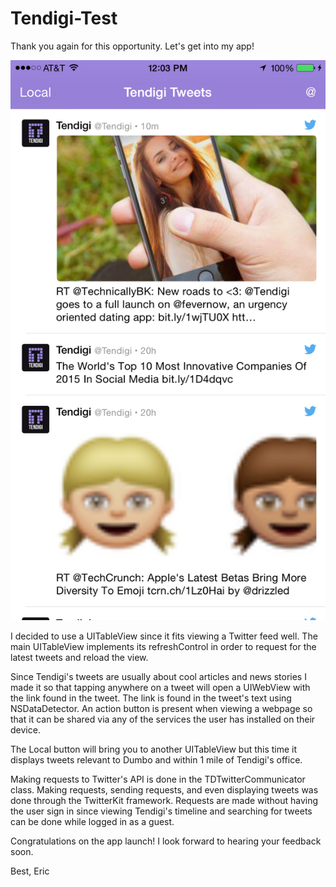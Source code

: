 # Tendigi-Test

Thank you again for this opportunity. Let's get into my app!

![alt tag](https://raw.githubusercontent.com/ericjkunz/Tendigi-Test/master/TDTestScreenshot.PNG?token=AG5RqqALQiNiGZ_suJwjtfQnYIsgpHzbks5U9fx7wA%3D%3D)


I decided to use a UITableView since it fits viewing a Twitter feed well. The main UITableView implements its refreshControl in order to request for the latest tweets and reload the view. 

Since Tendigi's tweets are usually about cool articles and news stories I made it so that tapping anywhere on a tweet will open a UIWebView with the link found in the tweet. The link is found in the tweet's text using NSDataDetector. An action button is present when viewing a webpage so that it can be shared via any of the services the user has installed on their device.

The Local button will bring you to another UITableView but this time it displays tweets relevant to Dumbo and within 1 mile of Tendigi's office.

Making requests to Twitter's API is done in the TDTwitterCommunicator class. Making requests, sending requests, and even displaying tweets was done through the TwitterKit framework. Requests are made without having the user sign in since viewing Tendigi's timeline and searching for tweets can be done while logged in as a guest.

Congratulations on the app launch! I look forward to hearing your feedback soon.

Best,
Eric

